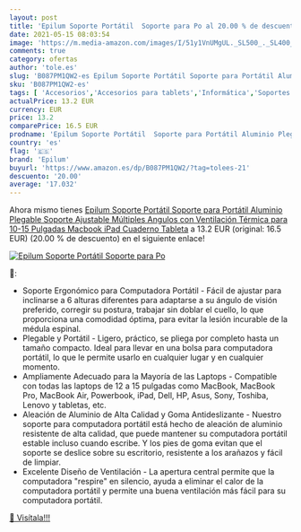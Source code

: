 ```yaml
---
layout: post
title: 'Epilum Soporte Portátil  Soporte para Po al 20.00 % de descuento'
date: 2021-05-15 08:03:54
image: 'https://m.media-amazon.com/images/I/51y1VnUMgUL._SL500_._SL400_.jpg'
comments: true
category: ofertas
author: 'tole.es'
slug: 'B087PM1QW2-es Epilum Soporte Portátil Soporte para Portátil Aluminio...'
sku: 'B087PM1QW2-es'
tags: [ 'Accesorios','Accesorios para tablets','Informática','Soportes para tablets','epilum','ipad', ]
actualPrice: 13.2 EUR
currency: EUR
price: 13.2
comparePrice: 16.5 EUR
prodname: 'Epilum Soporte Portátil  Soporte para Portátil Aluminio Plegable Soporte Ajustable Múltiples Angulos con Ventilación Térmica para 10-15 Pulgadas Macbook  iPad  Cuaderno  Tableta'
country: 'es'
flag: '🇪🇸'
brand: 'Epilum'
buyurl: 'https://www.amazon.es/dp/B087PM1QW2/?tag=tolees-21'
descuento: '20.00'
average: '17.032'
---
```


Ahora mismo tienes [Epilum Soporte Portátil  Soporte para Portátil Aluminio Plegable Soporte Ajustable Múltiples Angulos con Ventilación Térmica para 10-15 Pulgadas Macbook  iPad  Cuaderno  Tableta](https://www.amazon.es/dp/B087PM1QW2/?tag=tolees-21) a 13.2 EUR (original: 16.5 EUR) (20.00 %  de descuento) en el siguiente enlace!

[![Epilum Soporte Portátil  Soporte para Po](https://m.media-amazon.com/images/I/51y1VnUMgUL._SL500_._SL400_.jpg)](https://www.amazon.es/dp/B087PM1QW2/?tag=tolees-21)

🔎:

- Soporte Ergonómico para Computadora Portátil - Fácil de ajustar para inclinarse a 6 alturas diferentes para adaptarse a su ángulo de visión preferido, corregir su postura, trabajar sin doblar el cuello, lo que proporciona una comodidad óptima, para evitar la lesión incurable de la médula espinal.
- Plegable y Portátil - Ligero, práctico, se pliega por completo hasta un tamaño compacto. Ideal para llevar en una bolsa para computadora portátil, lo que le permite usarlo en cualquier lugar y en cualquier momento.
- Ampliamente Adecuado para la Mayoría de las Laptops - Compatible con todas las laptops de 12 a 15 pulgadas como MacBook, MacBook Pro, MacBook Air, Powerbook, iPad, Dell, HP, Asus, Sony, Toshiba, Lenovo y tabletas, etc.
- Aleación de Aluminio de Alta Calidad y Goma Antideslizante - Nuestro soporte para computadora portátil está hecho de aleación de aluminio resistente de alta calidad, que puede mantener su computadora portátil estable incluso cuando escribe. Y los pies de goma evitan que el soporte se deslice sobre su escritorio, resistente a los arañazos y fácil de limpiar.
- Excelente Diseño de Ventilación - La apertura central permite que la computadora "respire" en silencio, ayuda a eliminar el calor de la computadora portátil y permite una buena ventilación más fácil para su computadora portátil.

[🛒 Visítala!!!](https://www.amazon.es/dp/B087PM1QW2/?tag=tolees-21)
